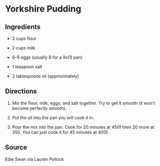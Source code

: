 Yorkshire Pudding
=================


Ingredients
-----------

* 2 cups flour

* 2 cups milk

* 6-9 eggs (usually 8 for a 9x13 pan)

* 1 teaspoon salt

* 2 tablespoons oil (approximately)


Directions
----------

1) Mix the flour, milk, eggs, and salt together. Try to get it smooth (it won't become perfectly smooth).

2) Put the oil into the pan you will cook it in.

3) Pour the mix into the pan. Cook for 20 minutes at 450f then 20 more at 350. You can just cook it for 45 minutes at 400f.


Source
------

Edie Swan via Lauren Pollock

